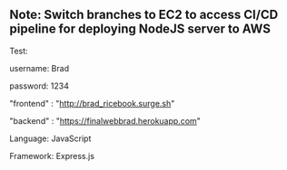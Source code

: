 ## Note: Switch branches to EC2 to access CI/CD pipeline for deploying NodeJS server to AWS

Test:

username: Brad

password: 1234

"frontend" : "http://brad_ricebook.surge.sh"

"backend" : "https://finalwebbrad.herokuapp.com"

Language: JavaScript

Framework: Express.js
